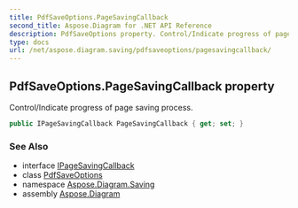 ```yaml
---
title: PdfSaveOptions.PageSavingCallback
second_title: Aspose.Diagram for .NET API Reference
description: PdfSaveOptions property. Control/Indicate progress of page saving process
type: docs
url: /net/aspose.diagram.saving/pdfsaveoptions/pagesavingcallback/
---
```

## PdfSaveOptions.PageSavingCallback property

Control/Indicate progress of page saving process.

```csharp
public IPageSavingCallback PageSavingCallback { get; set; }
```

### See Also

* interface [IPageSavingCallback](../../ipagesavingcallback/)
* class [PdfSaveOptions](../)
* namespace [Aspose.Diagram.Saving](../../pdfsaveoptions/)
* assembly [Aspose.Diagram](../../../)


